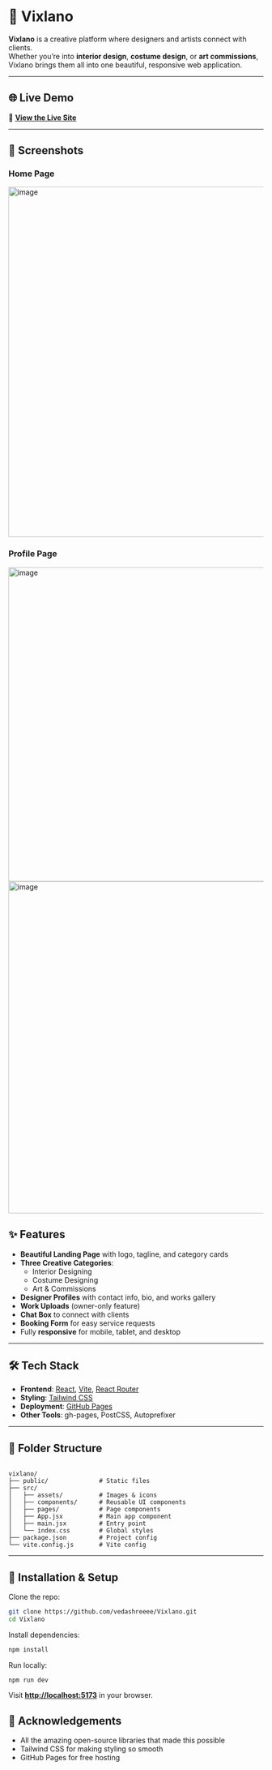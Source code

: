 # 🎨 Vixlano

**Vixlano** is a creative platform where designers and artists connect with clients.  
Whether you’re into **interior design**, **costume design**, or **art commissions**, Vixlano brings them all into one beautiful, responsive web application.

---

## 🌐 Live Demo
🚀 **[View the Live Site](https://vedashreeee.github.io/Vixlano/)**

---

## 📸 Screenshots

### Home Page
<img width="1362" height="691" alt="image" src="https://github.com/user-attachments/assets/f8661e7c-32b4-4b2d-a8f5-ecf54d6b2177" />


### Profile Page
<img width="1319" height="620" alt="image" src="https://github.com/user-attachments/assets/ba2500db-4bb2-427d-bc3f-c8252ba92caa" />
<img width="1334" height="655" alt="image" src="https://github.com/user-attachments/assets/2d480b6c-cc91-4680-98c3-10cc3f2041a1" />


## ✨ Features

- **Beautiful Landing Page** with logo, tagline, and category cards  
- **Three Creative Categories**:
  - Interior Designing  
  - Costume Designing  
  - Art & Commissions  
- **Designer Profiles** with contact info, bio, and works gallery  
- **Work Uploads** (owner-only feature)  
- **Chat Box** to connect with clients  
- **Booking Form** for easy service requests  
- Fully **responsive** for mobile, tablet, and desktop

---

## 🛠️ Tech Stack

- **Frontend**: [React](https://react.dev/), [Vite](https://vitejs.dev/), [React Router](https://reactrouter.com/)
- **Styling**: [Tailwind CSS](https://tailwindcss.com/)
- **Deployment**: [GitHub Pages](https://pages.github.com/)
- **Other Tools**: gh-pages, PostCSS, Autoprefixer

---

## 📂 Folder Structure
```

vixlano/
├── public/              # Static files
├── src/
│   ├── assets/          # Images & icons
│   ├── components/      # Reusable UI components
│   ├── pages/           # Page components
│   ├── App.jsx          # Main app component
│   ├── main.jsx         # Entry point
│   └── index.css        # Global styles
├── package.json         # Project config
└── vite.config.js       # Vite config

````

---

## 🚀 Installation & Setup

Clone the repo:
```sh
git clone https://github.com/vedashreeee/Vixlano.git
cd Vixlano
````

Install dependencies:

```sh
npm install
```

Run locally:

```sh
npm run dev
```

Visit **[http://localhost:5173](http://localhost:5173)** in your browser.

## 🙌 Acknowledgements

* All the amazing open-source libraries that made this possible
* Tailwind CSS for making styling so smooth
* GitHub Pages for free hosting



